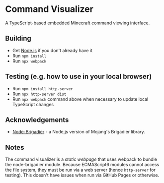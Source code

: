 # Command Visualizer

A TypeScript-based embedded Minecraft command viewing interface.

## Building

- Get [Node.js](https://nodejs.org/en/) if you don't already have it
- Run `npm install`
- Run `npx webpack`

## Testing (e.g. how to use in your local browser)

- Run `npm install http-server`
- Run `npx http-server dist`
- Run `npx webpack` command above when necessary to update local TypeScript changes

## Acknowledgements

- [Node-Brigadier](https://github.com/remtori/brigadier) - a Node,js version of Mojang's Brigadier library.

## Notes

The command visualizer is a _static webpage_ that uses webpack to bundle the node-brigadier module. Because ECMAScript6 modules cannot access the file system, they must be run via a web server (hence `http-server` for testing). This doesn't have issues when run via GitHub Pages or otherwise.
